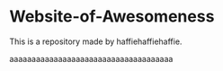 # Website-of-Awesomeness
This is a repository made by haffiehaffiehaffie.
<p>aaaaaaaaaaaaaaaaaaaaaaaaaaaaaaaaaaaaa</p>
